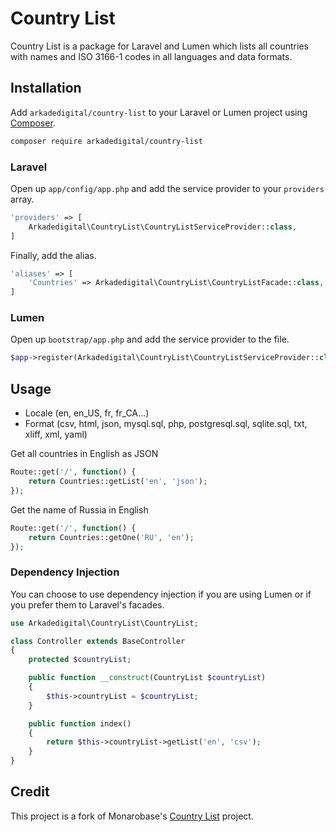 # Country List

Country List is a package for Laravel and Lumen which lists all countries with names and ISO 3166-1 codes in all languages and data formats.


## Installation

Add `arkadedigital/country-list` to your Laravel or Lumen project using [Composer](https://getcomposer.org).

```sh
composer require arkadedigital/country-list
```

### Laravel

Open up `app/config/app.php` and add the service provider to your `providers` array.

```php
'providers' => [
    Arkadedigital\CountryList\CountryListServiceProvider::class,
]
```

Finally, add the alias.

```php
'aliases' => [
    'Countries' => Arkadedigital\CountryList\CountryListFacade::class,
]
```

### Lumen

Open up `bootstrap/app.php` and add the service provider to the file.

```php
$app->register(Arkadedigital\CountryList\CountryListServiceProvider::class);
```

## Usage

- Locale (en, en_US, fr, fr_CA...)
- Format (csv, html, json, mysql.sql, php, postgresql.sql, sqlite.sql, txt, xliff, xml, yaml)

Get all countries in English as JSON

```php
Route::get('/', function() {
    return Countries::getList('en', 'json');
});
```

Get the name of Russia in English

```php
Route::get('/', function() {
    return Countries::getOne('RU', 'en');
});
```

### Dependency Injection

You can choose to use dependency injection if you are using Lumen or if you prefer them to Laravel's facades.

```php
use Arkadedigital\CountryList\CountryList;

class Controller extends BaseController
{
    protected $countryList;

    public function __construct(CountryList $countryList)
    {
        $this->countryList = $countryList;
    }

    public function index()
    {
        return $this->countryList->getList('en', 'csv');
    }
}
```

## Credit

This project is a fork of Monarobase's [Country List](https://github.com/Monarobase/country-list) project.
